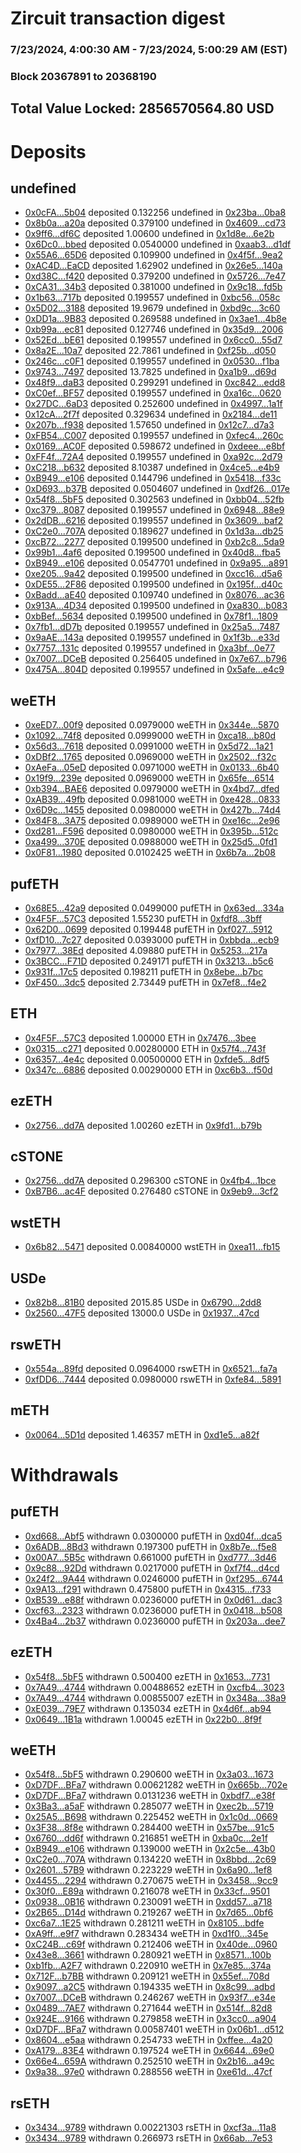 # Zircuit transaction digest
### 7/23/2024, 4:00:30 AM - 7/23/2024, 5:00:29 AM (EST)
### Block 20367891 to 20368190

## Total Value Locked: 2856570564.80 USD

# Deposits
## undefined
- [0x0cFA...5b04](https://etherscan.io/address/0x0cFAfeA642dEB3f1Be2C2F66031181Fd73d75b04) deposited 0.132256 undefined in [0x23ba...0ba8](https://etherscan.io/tx/0x0cFAfeA642dEB3f1Be2C2F66031181Fd73d75b04)
- [0x8b0a...a20a](https://etherscan.io/address/0x8b0aFA2BaE75d55Be3c422c93cDF4d7f671ba20a) deposited 0.379100 undefined in [0x4609...cd73](https://etherscan.io/tx/0x8b0aFA2BaE75d55Be3c422c93cDF4d7f671ba20a)
- [0x9ff6...df6C](https://etherscan.io/address/0x9ff6B1997D544a772204056752F0613fb204df6C) deposited 1.00600 undefined in [0x1d8e...6e2b](https://etherscan.io/tx/0x9ff6B1997D544a772204056752F0613fb204df6C)
- [0x6Dc0...bbed](https://etherscan.io/address/0x6Dc0d21D28D7e53924aD50Eb686C76B7c65abbed) deposited 0.0540000 undefined in [0xaab3...d1df](https://etherscan.io/tx/0x6Dc0d21D28D7e53924aD50Eb686C76B7c65abbed)
- [0x55A6...65D6](https://etherscan.io/address/0x55A6274891Adc23087860474f5Adf472E74a65D6) deposited 0.109900 undefined in [0x4f5f...9ea2](https://etherscan.io/tx/0x55A6274891Adc23087860474f5Adf472E74a65D6)
- [0xAC4D...EaCD](https://etherscan.io/address/0xAC4DDaf8FBfFba0f1e8c7619720335FD4f03EaCD) deposited 1.62902 undefined in [0x26e5...140a](https://etherscan.io/tx/0xAC4DDaf8FBfFba0f1e8c7619720335FD4f03EaCD)
- [0xd38C...f420](https://etherscan.io/address/0xd38C13b3D84b8CA304f7bc2CcD27a0b79aaDf420) deposited 0.379200 undefined in [0x5726...7e47](https://etherscan.io/tx/0xd38C13b3D84b8CA304f7bc2CcD27a0b79aaDf420)
- [0xCA31...34b3](https://etherscan.io/address/0xCA31dF4a6132828749b2A07F6b146787279534b3) deposited 0.381000 undefined in [0x9c18...fd5b](https://etherscan.io/tx/0xCA31dF4a6132828749b2A07F6b146787279534b3)
- [0x1b63...717b](https://etherscan.io/address/0x1b630E1A1769c2Abe44EB12624161251669b717b) deposited 0.199557 undefined in [0xbc56...058c](https://etherscan.io/tx/0x1b630E1A1769c2Abe44EB12624161251669b717b)
- [0x5D02...3188](https://etherscan.io/address/0x5D0231CcCE63E80F58CCbEc1867cABa2aD463188) deposited 19.9679 undefined in [0xbd9c...3c60](https://etherscan.io/tx/0x5D0231CcCE63E80F58CCbEc1867cABa2aD463188)
- [0xDD1a...9B83](https://etherscan.io/address/0xDD1a2865EFbAE090AaD685FbF7D722e6bfcF9B83) deposited 0.269588 undefined in [0x3ae1...4b8e](https://etherscan.io/tx/0xDD1a2865EFbAE090AaD685FbF7D722e6bfcF9B83)
- [0xb99a...ec81](https://etherscan.io/address/0xb99a053A36FC0d76Fc97B113BAf2282a0bcBec81) deposited 0.127746 undefined in [0x35d9...2006](https://etherscan.io/tx/0xb99a053A36FC0d76Fc97B113BAf2282a0bcBec81)
- [0x52Ed...bE61](https://etherscan.io/address/0x52Ed07A7067aa90DA9A89735Fb666c1DD38FbE61) deposited 0.199557 undefined in [0x6cc0...55d7](https://etherscan.io/tx/0x52Ed07A7067aa90DA9A89735Fb666c1DD38FbE61)
- [0x8a2E...10a7](https://etherscan.io/address/0x8a2Ec4cc1D731BbAcE15fC5D234690A0788610a7) deposited 22.7861 undefined in [0xf25b...d050](https://etherscan.io/tx/0x8a2Ec4cc1D731BbAcE15fC5D234690A0788610a7)
- [0x246c...c0F1](https://etherscan.io/address/0x246c9168fC1741b4b8E2BEab944ebE4D10D1c0F1) deposited 0.199557 undefined in [0x0530...f1ba](https://etherscan.io/tx/0x246c9168fC1741b4b8E2BEab944ebE4D10D1c0F1)
- [0x9743...7497](https://etherscan.io/address/0x9743f723C8cBd9eEA522e9feb2656a0DB8457497) deposited 13.7825 undefined in [0xa1b9...d69d](https://etherscan.io/tx/0x9743f723C8cBd9eEA522e9feb2656a0DB8457497)
- [0x48f9...daB3](https://etherscan.io/address/0x48f9E54ea73EAB6C5506844bc08B91a5Cd43daB3) deposited 0.299291 undefined in [0xc842...edd8](https://etherscan.io/tx/0x48f9E54ea73EAB6C5506844bc08B91a5Cd43daB3)
- [0xC0ef...BF57](https://etherscan.io/address/0xC0ef80a280E947bfBDd866B68FB1276Be463BF57) deposited 0.199557 undefined in [0xa16c...0620](https://etherscan.io/tx/0xC0ef80a280E947bfBDd866B68FB1276Be463BF57)
- [0x27DC...6aD3](https://etherscan.io/address/0x27DC8Ad5aA41e564EE67Ab3dE644C86749726aD3) deposited 0.252600 undefined in [0x4997...1a1f](https://etherscan.io/tx/0x27DC8Ad5aA41e564EE67Ab3dE644C86749726aD3)
- [0x12cA...2f7f](https://etherscan.io/address/0x12cAC2184e9A9179619a4547C3930DEa82d32f7f) deposited 0.329634 undefined in [0x2184...de11](https://etherscan.io/tx/0x12cAC2184e9A9179619a4547C3930DEa82d32f7f)
- [0x207b...f938](https://etherscan.io/address/0x207b7641073d9d029951994F1e1beAf26898f938) deposited 1.57650 undefined in [0x12c7...d7a3](https://etherscan.io/tx/0x207b7641073d9d029951994F1e1beAf26898f938)
- [0xFB54...C007](https://etherscan.io/address/0xFB541036765944657a043FC9C23Dd06870dcC007) deposited 0.199557 undefined in [0xfec4...260c](https://etherscan.io/tx/0xFB541036765944657a043FC9C23Dd06870dcC007)
- [0x0169...AC0F](https://etherscan.io/address/0x016915CAF0Fb947a1b4F9E8140478BC8c00FAC0F) deposited 0.598672 undefined in [0xdeee...e8bf](https://etherscan.io/tx/0x016915CAF0Fb947a1b4F9E8140478BC8c00FAC0F)
- [0xFF4f...72A4](https://etherscan.io/address/0xFF4f2F3911EA8309F736B1F2042f6dF1F7bE72A4) deposited 0.199557 undefined in [0xa92c...2d79](https://etherscan.io/tx/0xFF4f2F3911EA8309F736B1F2042f6dF1F7bE72A4)
- [0xC218...b632](https://etherscan.io/address/0xC218B5Dcb7Ab41F38108069aCf14b651bd0bb632) deposited 8.10387 undefined in [0x4ce5...e4b9](https://etherscan.io/tx/0xC218B5Dcb7Ab41F38108069aCf14b651bd0bb632)
- [0xB949...e106](https://etherscan.io/address/0xB949D77b82707Ad76D050363f9F631a5b592e106) deposited 0.144796 undefined in [0x5418...f33c](https://etherscan.io/tx/0xB949D77b82707Ad76D050363f9F631a5b592e106)
- [0xD693...b37B](https://etherscan.io/address/0xD693624569D1b652a38aeB8ab3EE1AA501aCb37B) deposited 0.0504607 undefined in [0xdf26...017e](https://etherscan.io/tx/0xD693624569D1b652a38aeB8ab3EE1AA501aCb37B)
- [0x54f8...5bF5](https://etherscan.io/address/0x54f8f480d9D868Df33fceBEB7171DFe653BE5bF5) deposited 0.302563 undefined in [0xbb04...52fb](https://etherscan.io/tx/0x54f8f480d9D868Df33fceBEB7171DFe653BE5bF5)
- [0xc379...8087](https://etherscan.io/address/0xc3792608114836892E9D87e4d3075A9bD14E8087) deposited 0.199557 undefined in [0x6948...88e9](https://etherscan.io/tx/0xc3792608114836892E9D87e4d3075A9bD14E8087)
- [0x2dDB...6216](https://etherscan.io/address/0x2dDBda14C0afb3a164D2D5025abe1E301A5f6216) deposited 0.199557 undefined in [0x3609...baf2](https://etherscan.io/tx/0x2dDBda14C0afb3a164D2D5025abe1E301A5f6216)
- [0xC2e0...707A](https://etherscan.io/address/0xC2e0fF7eb5C4A3c846F23B834775f7714aAc707A) deposited 0.189627 undefined in [0x1d3a...db25](https://etherscan.io/tx/0xC2e0fF7eb5C4A3c846F23B834775f7714aAc707A)
- [0xcB72...2277](https://etherscan.io/address/0xcB72Ae9DA7B94c553e29bC33E3EACE7823bE2277) deposited 0.199500 undefined in [0xb2c8...5da9](https://etherscan.io/tx/0xcB72Ae9DA7B94c553e29bC33E3EACE7823bE2277)
- [0x99b1...4af6](https://etherscan.io/address/0x99b11b5ddaABd9548273a869620843be26514af6) deposited 0.199500 undefined in [0x40d8...fba5](https://etherscan.io/tx/0x99b11b5ddaABd9548273a869620843be26514af6)
- [0xB949...e106](https://etherscan.io/address/0xB949D77b82707Ad76D050363f9F631a5b592e106) deposited 0.0547701 undefined in [0x9a95...a891](https://etherscan.io/tx/0xB949D77b82707Ad76D050363f9F631a5b592e106)
- [0xe205...9a42](https://etherscan.io/address/0xe2059a83deAcA894483BD08e18A0f47556299a42) deposited 0.199500 undefined in [0xcc16...d5a6](https://etherscan.io/tx/0xe2059a83deAcA894483BD08e18A0f47556299a42)
- [0xDE55...2F86](https://etherscan.io/address/0xDE550F1CFEdc265c899f74Ec992fDB7289D82F86) deposited 0.199500 undefined in [0x195f...d40c](https://etherscan.io/tx/0xDE550F1CFEdc265c899f74Ec992fDB7289D82F86)
- [0xBadd...aE40](https://etherscan.io/address/0xBadd2bBE3A6B95a2e41304b070dBE27D0612aE40) deposited 0.109740 undefined in [0x8076...ac36](https://etherscan.io/tx/0xBadd2bBE3A6B95a2e41304b070dBE27D0612aE40)
- [0x913A...4D34](https://etherscan.io/address/0x913Af692ea2894592d9a9Ad0d7f1dCE43CB44D34) deposited 0.199500 undefined in [0xa830...b083](https://etherscan.io/tx/0x913Af692ea2894592d9a9Ad0d7f1dCE43CB44D34)
- [0xbBef...5634](https://etherscan.io/address/0xbBefBCfe97692aa8bF2d76D286BEe4ba2A3b5634) deposited 0.199500 undefined in [0x78f1...1809](https://etherscan.io/tx/0xbBefBCfe97692aa8bF2d76D286BEe4ba2A3b5634)
- [0x7fb1...dD7b](https://etherscan.io/address/0x7fb17Ef23D366A039EC49c953900E1777dbfdD7b) deposited 0.199557 undefined in [0x25a5...7487](https://etherscan.io/tx/0x7fb17Ef23D366A039EC49c953900E1777dbfdD7b)
- [0x9aAE...143a](https://etherscan.io/address/0x9aAEf1E7E264Aa94A3f1A5576BB0E2dfdE2a143a) deposited 0.199557 undefined in [0x1f3b...e33d](https://etherscan.io/tx/0x9aAEf1E7E264Aa94A3f1A5576BB0E2dfdE2a143a)
- [0x7757...131c](https://etherscan.io/address/0x7757FA521aaD92C3031C942bB22daDe6CEBA131c) deposited 0.199557 undefined in [0xa3bf...0e77](https://etherscan.io/tx/0x7757FA521aaD92C3031C942bB22daDe6CEBA131c)
- [0x7007...DCeB](https://etherscan.io/address/0x7007d1eDDd588688a58DC9d1EEDb8657Da04DCeB) deposited 0.256405 undefined in [0x7e67...b796](https://etherscan.io/tx/0x7007d1eDDd588688a58DC9d1EEDb8657Da04DCeB)
- [0x475A...804D](https://etherscan.io/address/0x475A263e967daab58b02D63FA5C96a2338ee804D) deposited 0.199557 undefined in [0x5afe...e4c9](https://etherscan.io/tx/0x475A263e967daab58b02D63FA5C96a2338ee804D)
## weETH
- [0xeED7...00f9](https://etherscan.io/address/0xeED77A9f065500c1a9c95a08722D4685594500f9) deposited 0.0979000 weETH in [0x344e...5870](https://etherscan.io/tx/0xeED77A9f065500c1a9c95a08722D4685594500f9)
- [0x1092...74f8](https://etherscan.io/address/0x10922c44e54F0be2E86868eF80650Cae138274f8) deposited 0.0999000 weETH in [0xca18...b80d](https://etherscan.io/tx/0x10922c44e54F0be2E86868eF80650Cae138274f8)
- [0x56d3...7618](https://etherscan.io/address/0x56d30015158e930390C1798B544a6AE1235C7618) deposited 0.0991000 weETH in [0x5d72...1a21](https://etherscan.io/tx/0x56d30015158e930390C1798B544a6AE1235C7618)
- [0xDBf2...1765](https://etherscan.io/address/0xDBf2adC26a7a0303A1Abe3507Be2c6622fb31765) deposited 0.0969000 weETH in [0x2502...f32c](https://etherscan.io/tx/0xDBf2adC26a7a0303A1Abe3507Be2c6622fb31765)
- [0xAeFa...05eD](https://etherscan.io/address/0xAeFa2155Ed8c52490Bc0ceE74829cFbD9D2105eD) deposited 0.0971000 weETH in [0x0133...6b40](https://etherscan.io/tx/0xAeFa2155Ed8c52490Bc0ceE74829cFbD9D2105eD)
- [0x19f9...239e](https://etherscan.io/address/0x19f910d09E3ed0E2706eF50c3707e70CE964239e) deposited 0.0969000 weETH in [0x65fe...6514](https://etherscan.io/tx/0x19f910d09E3ed0E2706eF50c3707e70CE964239e)
- [0xb394...BAE6](https://etherscan.io/address/0xb394C6D785936b53519b7ba7D03DB4b1220cBAE6) deposited 0.0979000 weETH in [0x4bd7...dfed](https://etherscan.io/tx/0xb394C6D785936b53519b7ba7D03DB4b1220cBAE6)
- [0xAB39...49fb](https://etherscan.io/address/0xAB390e00502538c4Ddf92544963c56e2E6e449fb) deposited 0.0981000 weETH in [0xe428...0833](https://etherscan.io/tx/0xAB390e00502538c4Ddf92544963c56e2E6e449fb)
- [0x6D9c...1455](https://etherscan.io/address/0x6D9c6E733678C64d319E1D732542F9f13a7A1455) deposited 0.0980000 weETH in [0x427b...74d4](https://etherscan.io/tx/0x6D9c6E733678C64d319E1D732542F9f13a7A1455)
- [0x84F8...3A75](https://etherscan.io/address/0x84F82667BA4b1f770BB67172d89305Aa2C213A75) deposited 0.0989000 weETH in [0xe16c...2e96](https://etherscan.io/tx/0x84F82667BA4b1f770BB67172d89305Aa2C213A75)
- [0xd281...F596](https://etherscan.io/address/0xd281169c60a77bCC2Ea57Cf6faf57FD28727F596) deposited 0.0980000 weETH in [0x395b...512c](https://etherscan.io/tx/0xd281169c60a77bCC2Ea57Cf6faf57FD28727F596)
- [0xa499...370E](https://etherscan.io/address/0xa499aD964EF3eC8625a5C6977190602AB32F370E) deposited 0.0988000 weETH in [0x25d5...0fd1](https://etherscan.io/tx/0xa499aD964EF3eC8625a5C6977190602AB32F370E)
- [0x0F81...1980](https://etherscan.io/address/0x0F818b9A4faaFC1491a16F1D2FA9d1E6Fa551980) deposited 0.0102425 weETH in [0x6b7a...2b08](https://etherscan.io/tx/0x0F818b9A4faaFC1491a16F1D2FA9d1E6Fa551980)
## pufETH
- [0x68E5...42a9](https://etherscan.io/address/0x68E55A28e38B7D709cE3E7ffaeA77C40602C42a9) deposited 0.0499000 pufETH in [0x63ed...334a](https://etherscan.io/tx/0x68E55A28e38B7D709cE3E7ffaeA77C40602C42a9)
- [0x4F5F...57C3](https://etherscan.io/address/0x4F5FfF35Ec6FCF5ddB70AA2079a78D19e94D57C3) deposited 1.55230 pufETH in [0xfdf8...3bff](https://etherscan.io/tx/0x4F5FfF35Ec6FCF5ddB70AA2079a78D19e94D57C3)
- [0x62D0...0699](https://etherscan.io/address/0x62D0F6A79F1984A3c2F2b979e3A0B5bed0620699) deposited 0.199448 pufETH in [0xf027...5912](https://etherscan.io/tx/0x62D0F6A79F1984A3c2F2b979e3A0B5bed0620699)
- [0xfD10...7c27](https://etherscan.io/address/0xfD100bc924369ebB13f8F75bA2f16dC694217c27) deposited 0.0393000 pufETH in [0xbbda...ecb9](https://etherscan.io/tx/0xfD100bc924369ebB13f8F75bA2f16dC694217c27)
- [0x7977...38Ed](https://etherscan.io/address/0x7977B909D55a53F9c73140f7F611EaF0638238Ed) deposited 4.09880 pufETH in [0x5253...217a](https://etherscan.io/tx/0x7977B909D55a53F9c73140f7F611EaF0638238Ed)
- [0x3BCC...F71D](https://etherscan.io/address/0x3BCCfB23Cf88e6934672C0F05a0336A59cd1F71D) deposited 0.249171 pufETH in [0x3213...b5c6](https://etherscan.io/tx/0x3BCCfB23Cf88e6934672C0F05a0336A59cd1F71D)
- [0x931f...17c5](https://etherscan.io/address/0x931f94A8c8056093019E550EF4b408ceb9d917c5) deposited 0.198211 pufETH in [0x8ebe...b7bc](https://etherscan.io/tx/0x931f94A8c8056093019E550EF4b408ceb9d917c5)
- [0xF450...3dc5](https://etherscan.io/address/0xF450C2E1693f10030257673A9D8697C773773dc5) deposited 2.73449 pufETH in [0x7ef8...f4e2](https://etherscan.io/tx/0xF450C2E1693f10030257673A9D8697C773773dc5)
## ETH
- [0x4F5F...57C3](https://etherscan.io/address/0x4F5FfF35Ec6FCF5ddB70AA2079a78D19e94D57C3) deposited 1.00000 ETH in [0x7476...3bee](https://etherscan.io/tx/0x4F5FfF35Ec6FCF5ddB70AA2079a78D19e94D57C3)
- [0x0315...c271](https://etherscan.io/address/0x03157Dbc89a090e97a83b3703c4FF7c5FCb2c271) deposited 0.00280000 ETH in [0x57f4...743f](https://etherscan.io/tx/0x03157Dbc89a090e97a83b3703c4FF7c5FCb2c271)
- [0x6357...4e4c](https://etherscan.io/address/0x63579884E292c14efd418346d24ECAc69a4B4e4c) deposited 0.00500000 ETH in [0xfde5...8df5](https://etherscan.io/tx/0x63579884E292c14efd418346d24ECAc69a4B4e4c)
- [0x347c...6886](https://etherscan.io/address/0x347caA2d96934589FFF939b4012cb5000b2B6886) deposited 0.00290000 ETH in [0xc6b3...f50d](https://etherscan.io/tx/0x347caA2d96934589FFF939b4012cb5000b2B6886)
## ezETH
- [0x2756...dd7A](https://etherscan.io/address/0x275661b71394962d87506f9eA64067D6Ab55dd7A) deposited 1.00260 ezETH in [0x9fd1...b79b](https://etherscan.io/tx/0x275661b71394962d87506f9eA64067D6Ab55dd7A)
## cSTONE
- [0x2756...dd7A](https://etherscan.io/address/0x275661b71394962d87506f9eA64067D6Ab55dd7A) deposited 0.296300 cSTONE in [0x4fb4...1bce](https://etherscan.io/tx/0x275661b71394962d87506f9eA64067D6Ab55dd7A)
- [0xB7B6...ac4F](https://etherscan.io/address/0xB7B6429f768Ee86c3ba132F5F40EBA0F7652ac4F) deposited 0.276480 cSTONE in [0x9eb9...3cf2](https://etherscan.io/tx/0xB7B6429f768Ee86c3ba132F5F40EBA0F7652ac4F)
## wstETH
- [0x6b82...5471](https://etherscan.io/address/0x6b821bD540EF180Ab6e8219af224f9ba52045471) deposited 0.00840000 wstETH in [0xea11...fb15](https://etherscan.io/tx/0x6b821bD540EF180Ab6e8219af224f9ba52045471)
## USDe
- [0x82b8...81B0](https://etherscan.io/address/0x82b8bf8Ebdce6f5F8fc7657FD1B79CF1811B81B0) deposited 2015.85 USDe in [0x6790...2dd8](https://etherscan.io/tx/0x82b8bf8Ebdce6f5F8fc7657FD1B79CF1811B81B0)
- [0x2560...47F5](https://etherscan.io/address/0x2560e18187362f970b19C5E85F71E37fCE5847F5) deposited 13000.0 USDe in [0x1937...47cd](https://etherscan.io/tx/0x2560e18187362f970b19C5E85F71E37fCE5847F5)
## rswETH
- [0x554a...89fd](https://etherscan.io/address/0x554aaa931fDf6633599436f168761429438389fd) deposited 0.0964000 rswETH in [0x6521...fa7a](https://etherscan.io/tx/0x554aaa931fDf6633599436f168761429438389fd)
- [0xfDD6...7444](https://etherscan.io/address/0xfDD606A55CB7fCD1731B646edef0476b835A7444) deposited 0.0980000 rswETH in [0xfe84...5891](https://etherscan.io/tx/0xfDD606A55CB7fCD1731B646edef0476b835A7444)
## mETH
- [0x0064...5D1d](https://etherscan.io/address/0x00645Dd21310882cC32399abCb54e0a05b3b5D1d) deposited 1.46357 mETH in [0xd1e5...a82f](https://etherscan.io/tx/0x00645Dd21310882cC32399abCb54e0a05b3b5D1d)
# Withdrawals
## pufETH
- [0xd668...Abf5](https://etherscan.io/address/0xd668337cB6b623216a93e55b76F8AF19aF10Abf5) withdrawn 0.0300000 pufETH in [0xd04f...dca5](https://etherscan.io/tx/0xd668337cB6b623216a93e55b76F8AF19aF10Abf5)
- [0x6ADB...8Bd3](https://etherscan.io/address/0x6ADB606d73bFc0883fBdbF9668F954A4da8B8Bd3) withdrawn 0.197300 pufETH in [0x8b7e...f5e8](https://etherscan.io/tx/0x6ADB606d73bFc0883fBdbF9668F954A4da8B8Bd3)
- [0x00A7...5B5c](https://etherscan.io/address/0x00A76804Cab86F32eE98e2A17eC633a9090b5B5c) withdrawn 0.661000 pufETH in [0xd777...3d46](https://etherscan.io/tx/0x00A76804Cab86F32eE98e2A17eC633a9090b5B5c)
- [0x9c88...92Dd](https://etherscan.io/address/0x9c886dD4c7BcC4BD8a5956cAE1c9E26E992B92Dd) withdrawn 0.0217000 pufETH in [0xf7f4...d4cd](https://etherscan.io/tx/0x9c886dD4c7BcC4BD8a5956cAE1c9E26E992B92Dd)
- [0x24f2...9A44](https://etherscan.io/address/0x24f2DD47720655B7BAd08AaA8686be76f3d79A44) withdrawn 0.0246000 pufETH in [0xf295...6744](https://etherscan.io/tx/0x24f2DD47720655B7BAd08AaA8686be76f3d79A44)
- [0x9A13...f291](https://etherscan.io/address/0x9A1321ECf7efB72851072688D0fffD90A39Cf291) withdrawn 0.475800 pufETH in [0x4315...f733](https://etherscan.io/tx/0x9A1321ECf7efB72851072688D0fffD90A39Cf291)
- [0xB539...e88f](https://etherscan.io/address/0xB53922c72e95f881304d05AA2C124B73a772e88f) withdrawn 0.0236000 pufETH in [0x0d61...dac3](https://etherscan.io/tx/0xB53922c72e95f881304d05AA2C124B73a772e88f)
- [0xcf63...2323](https://etherscan.io/address/0xcf63722f534A07Dcc69251608c20419A21852323) withdrawn 0.0236000 pufETH in [0x0418...b508](https://etherscan.io/tx/0xcf63722f534A07Dcc69251608c20419A21852323)
- [0x4Ba4...2b37](https://etherscan.io/address/0x4Ba48d16edb53B53C2BcD300B0Cd6Cd57B8F2b37) withdrawn 0.0236000 pufETH in [0x203a...dee7](https://etherscan.io/tx/0x4Ba48d16edb53B53C2BcD300B0Cd6Cd57B8F2b37)
## ezETH
- [0x54f8...5bF5](https://etherscan.io/address/0x54f8f480d9D868Df33fceBEB7171DFe653BE5bF5) withdrawn 0.500400 ezETH in [0x1653...7731](https://etherscan.io/tx/0x54f8f480d9D868Df33fceBEB7171DFe653BE5bF5)
- [0x7A49...4744](https://etherscan.io/address/0x7A493Be5c2ce014cD049Bf178a1ac0Db1B434744) withdrawn 0.00488652 ezETH in [0xcfb4...3023](https://etherscan.io/tx/0x7A493Be5c2ce014cD049Bf178a1ac0Db1B434744)
- [0x7A49...4744](https://etherscan.io/address/0x7A493Be5c2ce014cD049Bf178a1ac0Db1B434744) withdrawn 0.00855007 ezETH in [0x348a...38a9](https://etherscan.io/tx/0x7A493Be5c2ce014cD049Bf178a1ac0Db1B434744)
- [0xE039...79E7](https://etherscan.io/address/0xE03926c893E81112CCf5b9D5c2203F3d7Aa479E7) withdrawn 0.135034 ezETH in [0x4d6f...ab94](https://etherscan.io/tx/0xE03926c893E81112CCf5b9D5c2203F3d7Aa479E7)
- [0x0649...1B1a](https://etherscan.io/address/0x0649b0e2a530e1dFC20184E9Fb56757c6f0E1B1a) withdrawn 1.00045 ezETH in [0x22b0...8f9f](https://etherscan.io/tx/0x0649b0e2a530e1dFC20184E9Fb56757c6f0E1B1a)
## weETH
- [0x54f8...5bF5](https://etherscan.io/address/0x54f8f480d9D868Df33fceBEB7171DFe653BE5bF5) withdrawn 0.290600 weETH in [0x3a03...1673](https://etherscan.io/tx/0x54f8f480d9D868Df33fceBEB7171DFe653BE5bF5)
- [0xD7DF...BFa7](https://etherscan.io/address/0xD7DF7E085214743530afF339aFC420c7c720BFa7) withdrawn 0.00621282 weETH in [0x665b...702e](https://etherscan.io/tx/0xD7DF7E085214743530afF339aFC420c7c720BFa7)
- [0xD7DF...BFa7](https://etherscan.io/address/0xD7DF7E085214743530afF339aFC420c7c720BFa7) withdrawn 0.0131236 weETH in [0xbdf7...e38f](https://etherscan.io/tx/0xD7DF7E085214743530afF339aFC420c7c720BFa7)
- [0x3Ba3...a5aF](https://etherscan.io/address/0x3Ba3FEd4b55124C61aAC899C0bE6D0620617a5aF) withdrawn 0.285077 weETH in [0xec2b...5719](https://etherscan.io/tx/0x3Ba3FEd4b55124C61aAC899C0bE6D0620617a5aF)
- [0x25A5...B698](https://etherscan.io/address/0x25A58816947933D0DC61D886b4b508D6cE69B698) withdrawn 0.225452 weETH in [0x1c0d...0669](https://etherscan.io/tx/0x25A58816947933D0DC61D886b4b508D6cE69B698)
- [0x3F38...8f8e](https://etherscan.io/address/0x3F38685fcfeE99E46250bA1337dc1f7c440b8f8e) withdrawn 0.284400 weETH in [0x57be...91c5](https://etherscan.io/tx/0x3F38685fcfeE99E46250bA1337dc1f7c440b8f8e)
- [0x6760...dd6f](https://etherscan.io/address/0x6760743861E18827C43dC83B67039eD432F6dd6f) withdrawn 0.216851 weETH in [0xba0c...2e1f](https://etherscan.io/tx/0x6760743861E18827C43dC83B67039eD432F6dd6f)
- [0xB949...e106](https://etherscan.io/address/0xB949D77b82707Ad76D050363f9F631a5b592e106) withdrawn 0.139000 weETH in [0x2c5e...43b0](https://etherscan.io/tx/0xB949D77b82707Ad76D050363f9F631a5b592e106)
- [0xC2e0...707A](https://etherscan.io/address/0xC2e0fF7eb5C4A3c846F23B834775f7714aAc707A) withdrawn 0.134220 weETH in [0x8bbd...2c69](https://etherscan.io/tx/0xC2e0fF7eb5C4A3c846F23B834775f7714aAc707A)
- [0x2601...57B9](https://etherscan.io/address/0x26010a99dB8F6cD18aBB1Fdc6F938b1fc2F257B9) withdrawn 0.223229 weETH in [0x6a90...1ef8](https://etherscan.io/tx/0x26010a99dB8F6cD18aBB1Fdc6F938b1fc2F257B9)
- [0x4455...2294](https://etherscan.io/address/0x44552248866d2C6A4165af201C7f508e58B02294) withdrawn 0.270675 weETH in [0x3458...9cc9](https://etherscan.io/tx/0x44552248866d2C6A4165af201C7f508e58B02294)
- [0x30f0...E89a](https://etherscan.io/address/0x30f078295f35019Ffc9713df97099544d4f8E89a) withdrawn 0.216078 weETH in [0x33cf...9501](https://etherscan.io/tx/0x30f078295f35019Ffc9713df97099544d4f8E89a)
- [0x0938...0B16](https://etherscan.io/address/0x0938a561C75d5e66b1E65C3B8d8062B0C0880B16) withdrawn 0.230091 weETH in [0xdd57...a718](https://etherscan.io/tx/0x0938a561C75d5e66b1E65C3B8d8062B0C0880B16)
- [0x2B65...D14d](https://etherscan.io/address/0x2B65b4415C97BeC88dad3703094e89CE41aED14d) withdrawn 0.219267 weETH in [0x7d65...0bf6](https://etherscan.io/tx/0x2B65b4415C97BeC88dad3703094e89CE41aED14d)
- [0xc6a7...1E25](https://etherscan.io/address/0xc6a7A676e2Ba4F4A1924ed9834f24CdDed841E25) withdrawn 0.281211 weETH in [0x8105...bdfe](https://etherscan.io/tx/0xc6a7A676e2Ba4F4A1924ed9834f24CdDed841E25)
- [0xA9ff...e9f7](https://etherscan.io/address/0xA9ff63c3f8Eb64561a599b87609c7fD83239e9f7) withdrawn 0.283434 weETH in [0xd1f0...345e](https://etherscan.io/tx/0xA9ff63c3f8Eb64561a599b87609c7fD83239e9f7)
- [0xC24B...c69f](https://etherscan.io/address/0xC24B7f0f3fC957F471406e6af214f9606E3ac69f) withdrawn 0.212406 weETH in [0x40de...0960](https://etherscan.io/tx/0xC24B7f0f3fC957F471406e6af214f9606E3ac69f)
- [0x43e8...3661](https://etherscan.io/address/0x43e85cEa398b2b7C021fd1F0F7EcF37267973661) withdrawn 0.280921 weETH in [0x8571...100b](https://etherscan.io/tx/0x43e85cEa398b2b7C021fd1F0F7EcF37267973661)
- [0xb1fb...A2F7](https://etherscan.io/address/0xb1fb40004BDF1f2F5683139f3ABc9A521c34A2F7) withdrawn 0.220910 weETH in [0x7e85...374a](https://etherscan.io/tx/0xb1fb40004BDF1f2F5683139f3ABc9A521c34A2F7)
- [0x712F...b7BB](https://etherscan.io/address/0x712F4EdaA2BA2bde2bda48164737B3ec68B5b7BB) withdrawn 0.209121 weETH in [0x55ef...708d](https://etherscan.io/tx/0x712F4EdaA2BA2bde2bda48164737B3ec68B5b7BB)
- [0x9097...a2C5](https://etherscan.io/address/0x909719C9e8a42250e8a24e7Cc813B754B719a2C5) withdrawn 0.194335 weETH in [0x8c99...adbd](https://etherscan.io/tx/0x909719C9e8a42250e8a24e7Cc813B754B719a2C5)
- [0x7007...DCeB](https://etherscan.io/address/0x7007d1eDDd588688a58DC9d1EEDb8657Da04DCeB) withdrawn 0.246267 weETH in [0x93f7...e34e](https://etherscan.io/tx/0x7007d1eDDd588688a58DC9d1EEDb8657Da04DCeB)
- [0x0489...7AE7](https://etherscan.io/address/0x0489079225f8FD9809C8a0e14AdE154009D07AE7) withdrawn 0.271644 weETH in [0x514f...82d8](https://etherscan.io/tx/0x0489079225f8FD9809C8a0e14AdE154009D07AE7)
- [0x924E...9166](https://etherscan.io/address/0x924E33d2b2ec17C6d59455249750dFDBc7299166) withdrawn 0.279858 weETH in [0x3cc0...a904](https://etherscan.io/tx/0x924E33d2b2ec17C6d59455249750dFDBc7299166)
- [0xD7DF...BFa7](https://etherscan.io/address/0xD7DF7E085214743530afF339aFC420c7c720BFa7) withdrawn 0.00587401 weETH in [0x06b1...d512](https://etherscan.io/tx/0xD7DF7E085214743530afF339aFC420c7c720BFa7)
- [0x8604...e5aa](https://etherscan.io/address/0x8604970679E3F5f58671F3F9D76E222AcC13e5aa) withdrawn 0.254733 weETH in [0xffee...4a20](https://etherscan.io/tx/0x8604970679E3F5f58671F3F9D76E222AcC13e5aa)
- [0xA179...83E4](https://etherscan.io/address/0xA17998599a60E89D2CaD36E8e4337C2cBAF283E4) withdrawn 0.197524 weETH in [0x6644...69e0](https://etherscan.io/tx/0xA17998599a60E89D2CaD36E8e4337C2cBAF283E4)
- [0x66e4...659A](https://etherscan.io/address/0x66e4b8287EA546522bE857710319F65bd5EF659A) withdrawn 0.252510 weETH in [0x2b16...a49c](https://etherscan.io/tx/0x66e4b8287EA546522bE857710319F65bd5EF659A)
- [0x9a38...97e0](https://etherscan.io/address/0x9a386f8E3B675dB3D473E266a8eaAa5D2d9397e0) withdrawn 0.288556 weETH in [0xe61d...47cf](https://etherscan.io/tx/0x9a386f8E3B675dB3D473E266a8eaAa5D2d9397e0)
## rsETH
- [0x3434...9789](https://etherscan.io/address/0x34349c5569e7B846c3558961552D2202760A9789) withdrawn 0.00221303 rsETH in [0xcf3a...11a8](https://etherscan.io/tx/0x34349c5569e7B846c3558961552D2202760A9789)
- [0x3434...9789](https://etherscan.io/address/0x34349c5569e7B846c3558961552D2202760A9789) withdrawn 0.266973 rsETH in [0x66ab...7e53](https://etherscan.io/tx/0x34349c5569e7B846c3558961552D2202760A9789)
